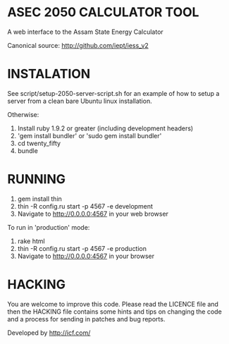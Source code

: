 # ASEC 2050 CALCULATOR TOOL

A web interface to the Assam State Energy Calculator


Canonical source:
http://github.com/iept/iess_v2

# INSTALATION

See script/setup-2050-server-script.sh for an example of how to setup a server from a clean bare Ubuntu linux installation.

Otherwise:
1. Install ruby 1.9.2 or greater (including development headers)
2. 'gem install bundler' or 'sudo gem install bundler'
3. cd twenty_fifty
4. bundle

# RUNNING

1. gem install thin
2. thin -R config.ru start -p 4567 -e development
3. Navigate to http://0.0.0.0:4567 in your web browser

To run in 'production' mode:

1. rake html
2. thin -R config.ru start -p 4567 -e production
3. Navigate to http://0.0.0.0:4567 in your browser

# HACKING

You are welcome to improve this code. Please read the LICENCE file and then the HACKING file contains some hints and tips on changing the code and a process for sending in patches and bug reports.

Developed by http://icf.com/
